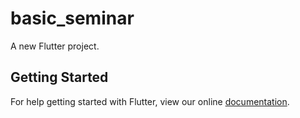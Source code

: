 # basic_seminar

A new Flutter project.

## Getting Started

For help getting started with Flutter, view our online
[documentation](https://flutter.io/).
